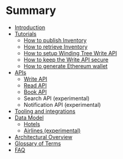 # Summary

* [Introduction](README.md)
* [Tutorials](tutorials.md)
  * [How to publish Inventory](tutorials/how-to-publish-inventory.md)
  * [How to retrieve Inventory](tutorials/how-to-retrieve-inventory.md)
  * [How to setup Winding Tree Write API](tutorials/how-to-setup-write-api.md)
  * [How to keep the Write API secure](tutorials/security-tips.mdv)
  * [How to generate Ethereum wallet](tutorials/how-to-generate-ethereum-wallet.md) 
* [APIs](apis.md)
  * [Write API](apis/write-api.md)
  * [Read API](apis/read-api.md)
  * [Book API](apis/book-api.md)
  * Search API \(experimental\)
  * Notification API \(experimental\)
* [Tooling and integrations](tooling.md)
* [Data Model](data-model.md)
  * [Hotels](data-model/hotels.md)
  * [Airlines \(experimental\)](data-model/airline-experimental.md)
* [Architectural Overview](architectural-overview.md)
* [Glossary of Terms](glossary-of-terms.md)
* [FAQ](faq.md)

